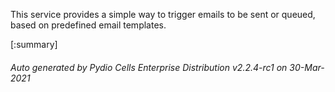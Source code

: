 






This service provides a simple way to trigger emails to be sent or queued, based on predefined email templates.

[:summary]

###### Auto generated by Pydio Cells Enterprise Distribution v2.2.4-rc1 on 30-Mar-2021
